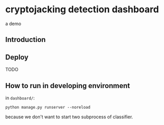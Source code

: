 # cryptojacking detection dashboard

a demo

## Introduction

## Deploy

TODO

## How to run in developing environment

in `dashboard/`:

```shell
python manage.py runserver --noreload
```

because we don't want to start two subprocess of classifier.